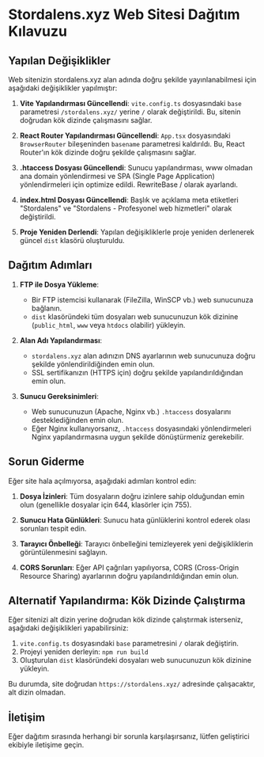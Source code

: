 # Stordalens.xyz Web Sitesi Dağıtım Kılavuzu

## Yapılan Değişiklikler

Web sitenizin stordalens.xyz alan adında doğru şekilde yayınlanabilmesi için aşağıdaki değişiklikler yapılmıştır:

1. **Vite Yapılandırması Güncellendi**: `vite.config.ts` dosyasındaki `base` parametresi `/stordalens.xyz/` yerine `/` olarak değiştirildi. Bu, sitenin doğrudan kök dizinde çalışmasını sağlar.

2. **React Router Yapılandırması Güncellendi**: `App.tsx` dosyasındaki `BrowserRouter` bileşeninden `basename` parametresi kaldırıldı. Bu, React Router'ın kök dizinde doğru şekilde çalışmasını sağlar.

3. **.htaccess Dosyası Güncellendi**: Sunucu yapılandırması, www olmadan ana domain yönlendirmesi ve SPA (Single Page Application) yönlendirmeleri için optimize edildi. RewriteBase / olarak ayarlandı.

4. **index.html Dosyası Güncellendi**: Başlık ve açıklama meta etiketleri "Stordalens" ve "Stordalens - Profesyonel web hizmetleri" olarak değiştirildi.

5. **Proje Yeniden Derlendi**: Yapılan değişikliklerle proje yeniden derlenerek güncel `dist` klasörü oluşturuldu.

## Dağıtım Adımları

1. **FTP ile Dosya Yükleme**:
   - Bir FTP istemcisi kullanarak (FileZilla, WinSCP vb.) web sunucunuza bağlanın.
   - `dist` klasöründeki tüm dosyaları web sunucunuzun kök dizinine (`public_html`, `www` veya `htdocs` olabilir) yükleyin.

2. **Alan Adı Yapılandırması**:
   - `stordalens.xyz` alan adınızın DNS ayarlarının web sunucunuza doğru şekilde yönlendirildiğinden emin olun.
   - SSL sertifikanızın (HTTPS için) doğru şekilde yapılandırıldığından emin olun.

3. **Sunucu Gereksinimleri**:
   - Web sunucunuzun (Apache, Nginx vb.) `.htaccess` dosyalarını desteklediğinden emin olun.
   - Eğer Nginx kullanıyorsanız, `.htaccess` dosyasındaki yönlendirmeleri Nginx yapılandırmasına uygun şekilde dönüştürmeniz gerekebilir.

## Sorun Giderme

Eğer site hala açılmıyorsa, aşağıdaki adımları kontrol edin:

1. **Dosya İzinleri**: Tüm dosyaların doğru izinlere sahip olduğundan emin olun (genellikle dosyalar için 644, klasörler için 755).

2. **Sunucu Hata Günlükleri**: Sunucu hata günlüklerini kontrol ederek olası sorunları tespit edin.

3. **Tarayıcı Önbelleği**: Tarayıcı önbelleğini temizleyerek yeni değişikliklerin görüntülenmesini sağlayın.

4. **CORS Sorunları**: Eğer API çağrıları yapılıyorsa, CORS (Cross-Origin Resource Sharing) ayarlarının doğru yapılandırıldığından emin olun.

## Alternatif Yapılandırma: Kök Dizinde Çalıştırma

Eğer sitenizi alt dizin yerine doğrudan kök dizinde çalıştırmak isterseniz, aşağıdaki değişiklikleri yapabilirsiniz:

1. `vite.config.ts` dosyasındaki `base` parametresini `/` olarak değiştirin.
2. Projeyi yeniden derleyin: `npm run build`
3. Oluşturulan `dist` klasöründeki dosyaları web sunucunuzun kök dizinine yükleyin.

Bu durumda, site doğrudan `https://stordalens.xyz/` adresinde çalışacaktır, alt dizin olmadan.

## İletişim

Eğer dağıtım sırasında herhangi bir sorunla karşılaşırsanız, lütfen geliştirici ekibiyle iletişime geçin.